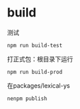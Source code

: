 # build
测试
```
npm run build-test
```

打正式包：根目录下运行
```
npm run build-prod
```
在packages/lexical-ys
```
nenpm publish
```